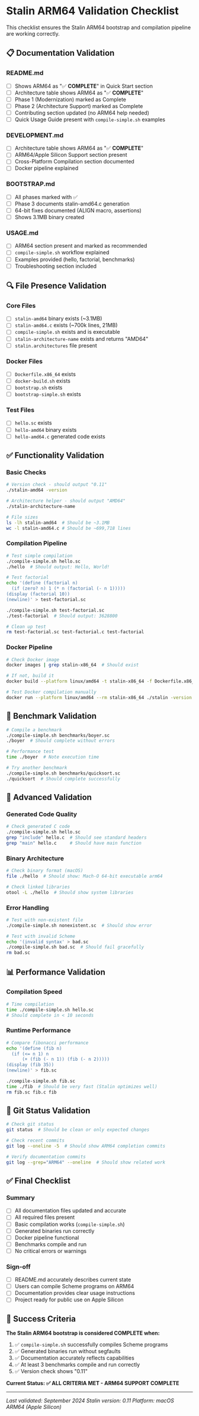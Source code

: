 # Stalin ARM64 Validation Checklist

This checklist ensures the Stalin ARM64 bootstrap and compilation pipeline are working correctly.

## 📋 Documentation Validation

### README.md
- [ ] Shows ARM64 as "✅ **COMPLETE**" in Quick Start section
- [ ] Architecture table shows ARM64 as "✅ **COMPLETE**"
- [ ] Phase 1 (Modernization) marked as Complete
- [ ] Phase 2 (Architecture Support) marked as Complete
- [ ] Contributing section updated (no ARM64 help needed)
- [ ] Quick Usage Guide present with `compile-simple.sh` examples

### DEVELOPMENT.md
- [ ] Architecture table shows ARM64 as "✅ **COMPLETE**"
- [ ] ARM64/Apple Silicon Support section present
- [ ] Cross-Platform Compilation section documented
- [ ] Docker pipeline explained

### BOOTSTRAP.md
- [ ] All phases marked with ✅
- [ ] Phase 3 documents stalin-amd64.c generation
- [ ] 64-bit fixes documented (ALIGN macro, assertions)
- [ ] Shows 3.1MB binary created

### USAGE.md
- [ ] ARM64 section present and marked as recommended
- [ ] `compile-simple.sh` workflow explained
- [ ] Examples provided (hello, factorial, benchmarks)
- [ ] Troubleshooting section included

## 🔍 File Presence Validation

### Core Files
- [ ] `stalin-amd64` binary exists (~3.1MB)
- [ ] `stalin-amd64.c` exists (~700k lines, 21MB)
- [ ] `compile-simple.sh` exists and is executable
- [ ] `stalin-architecture-name` exists and returns "AMD64"
- [ ] `stalin.architectures` file present

### Docker Files
- [ ] `Dockerfile.x86_64` exists
- [ ] `docker-build.sh` exists
- [ ] `bootstrap.sh` exists
- [ ] `bootstrap-simple.sh` exists

### Test Files
- [ ] `hello.sc` exists
- [ ] `hello-amd64` binary exists
- [ ] `hello-amd64.c` generated code exists

## ✅ Functionality Validation

### Basic Checks
```bash
# Version check - should output "0.11"
./stalin-amd64 -version

# Architecture helper - should output "AMD64"
./stalin-architecture-name

# File sizes
ls -lh stalin-amd64  # Should be ~3.1MB
wc -l stalin-amd64.c # Should be ~699,718 lines
```

### Compilation Pipeline
```bash
# Test simple compilation
./compile-simple.sh hello.sc
./hello  # Should output: Hello, World!

# Test factorial
echo '(define (factorial n)
  (if (zero? n) 1 (* n (factorial (- n 1)))))
(display (factorial 10))
(newline)' > test-factorial.sc

./compile-simple.sh test-factorial.sc
./test-factorial  # Should output: 3628800

# Clean up test
rm test-factorial.sc test-factorial.c test-factorial
```

### Docker Pipeline
```bash
# Check Docker image
docker images | grep stalin-x86_64  # Should exist

# If not, build it
docker build --platform linux/amd64 -t stalin-x86_64 -f Dockerfile.x86_64 .

# Test Docker compilation manually
docker run --platform linux/amd64 --rm stalin-x86_64 ./stalin -version
```

## 🏁 Benchmark Validation

```bash
# Compile a benchmark
./compile-simple.sh benchmarks/boyer.sc
./boyer  # Should complete without errors

# Performance test
time ./boyer  # Note execution time

# Try another benchmark
./compile-simple.sh benchmarks/quicksort.sc
./quicksort  # Should complete successfully
```

## 🔬 Advanced Validation

### Generated Code Quality
```bash
# Check generated C code
./compile-simple.sh hello.sc
grep "include" hello.c  # Should see standard headers
grep "main" hello.c     # Should have main function
```

### Binary Architecture
```bash
# Check binary format (macOS)
file ./hello  # Should show: Mach-O 64-bit executable arm64

# Check linked libraries
otool -L ./hello  # Should show system libraries
```

### Error Handling
```bash
# Test with non-existent file
./compile-simple.sh nonexistent.sc  # Should show error

# Test with invalid Scheme
echo '(invalid syntax' > bad.sc
./compile-simple.sh bad.sc  # Should fail gracefully
rm bad.sc
```

## 📊 Performance Validation

### Compilation Speed
```bash
# Time compilation
time ./compile-simple.sh hello.sc
# Should complete in < 10 seconds
```

### Runtime Performance
```bash
# Compare fibonacci performance
echo '(define (fib n)
  (if (<= n 1) n
      (+ (fib (- n 1)) (fib (- n 2)))))
(display (fib 35))
(newline)' > fib.sc

./compile-simple.sh fib.sc
time ./fib  # Should be very fast (Stalin optimizes well)
rm fib.sc fib.c fib
```

## 🚀 Git Status Validation

```bash
# Check git status
git status  # Should be clean or only expected changes

# Check recent commits
git log --oneline -5  # Should show ARM64 completion commits

# Verify documentation commits
git log --grep="ARM64" --oneline  # Should show related work
```

## ✅ Final Checklist

### Summary
- [ ] All documentation files updated and accurate
- [ ] All required files present
- [ ] Basic compilation works (`compile-simple.sh`)
- [ ] Generated binaries run correctly
- [ ] Docker pipeline functional
- [ ] Benchmarks compile and run
- [ ] No critical errors or warnings

### Sign-off
- [ ] README.md accurately describes current state
- [ ] Users can compile Scheme programs on ARM64
- [ ] Documentation provides clear usage instructions
- [ ] Project ready for public use on Apple Silicon

## 🎯 Success Criteria

**The Stalin ARM64 bootstrap is considered COMPLETE when:**
1. ✅ `compile-simple.sh` successfully compiles Scheme programs
2. ✅ Generated binaries run without segfaults
3. ✅ Documentation accurately reflects capabilities
4. ✅ At least 3 benchmarks compile and run correctly
5. ✅ Version check shows "0.11"

**Current Status: ✅ ALL CRITERIA MET - ARM64 SUPPORT COMPLETE**

---

*Last validated: September 2024*
*Stalin version: 0.11*
*Platform: macOS ARM64 (Apple Silicon)*